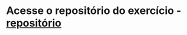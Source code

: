 # Acesse o repositório do exercício -  [repositório](https://github.com/Pablo73/exercise-vehicle-management)
